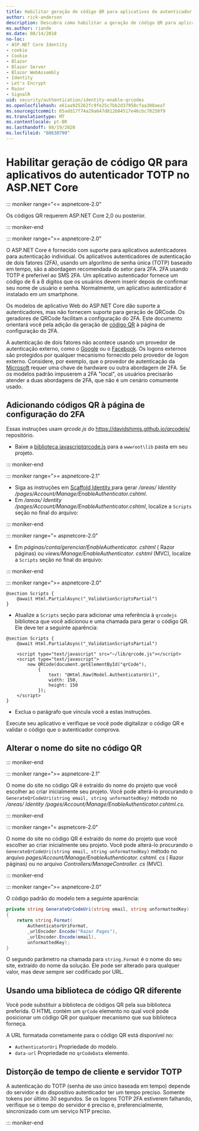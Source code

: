 ```yaml
---
title: Habilitar geração de código QR para aplicativos do autenticador TOTP no ASP.NET Core
author: rick-anderson
description: Descubra como habilitar a geração de código QR para aplicativos do autenticador TOTP que funcionam com ASP.NET Core autenticação de dois fatores.
ms.author: riande
ms.date: 08/14/2018
no-loc:
- ASP.NET Core Identity
- cookie
- Cookie
- Blazor
- Blazor Server
- Blazor WebAssembly
- Identity
- Let's Encrypt
- Razor
- SignalR
uid: security/authentication/identity-enable-qrcodes
ms.openlocfilehash: e61aa925262fc9fe25c7bb2d37958cfaa308aeaf
ms.sourcegitcommit: 65add17f74a29a647d812b04517e46cbc78258f9
ms.translationtype: MT
ms.contentlocale: pt-BR
ms.lasthandoff: 08/19/2020
ms.locfileid: "88630790"
---
```

# <a name="enable-qr-code-generation-for-totp-authenticator-apps-in-aspnet-core"></a>Habilitar geração de código QR para aplicativos do autenticador TOTP no ASP.NET Core

::: moniker range="<= aspnetcore-2.0"

Os códigos QR requerem ASP.NET Core 2,0 ou posterior.

::: moniker-end

::: moniker range=">= aspnetcore-2.0"

O ASP.NET Core é fornecido com suporte para aplicativos autenticadores para autenticação individual. Os aplicativos autenticadores de autenticação de dois fatores (2FA), usando um algoritmo de senha única (TOTP) baseado em tempo, são a abordagem recomendada do setor para 2FA. 2FA usando TOTP é preferível ao SMS 2FA. Um aplicativo autenticador fornece um código de 6 a 8 dígitos que os usuários devem inserir depois de confirmar seu nome de usuário e senha. Normalmente, um aplicativo autenticador é instalado em um smartphone.

Os modelos de aplicativo Web do ASP.NET Core dão suporte a autenticadores, mas não fornecem suporte para geração de QRCode. Os geradores de QRCode facilitam a configuração do 2FA. Este documento orientará você pela adição da geração de [código QR](https://wikipedia.org/wiki/QR_code) à página de configuração do 2FA.

A autenticação de dois fatores não acontece usando um provedor de autenticação externo, como o [Google](xref:security/authentication/google-logins) ou o [Facebook](xref:security/authentication/facebook-logins). Os logons externos são protegidos por qualquer mecanismo fornecido pelo provedor de logon externo. Considere, por exemplo, que o provedor de autenticação da [Microsoft](xref:security/authentication/microsoft-logins) requer uma chave de hardware ou outra abordagem de 2FA. Se os modelos padrão impuserem a 2FA "local", os usuários precisarão atender a duas abordagens de 2FA, que não é um cenário comumente usado.

## <a name="adding-qr-codes-to-the-2fa-configuration-page"></a>Adicionando códigos QR à página de configuração do 2FA

Essas instruções usam *qrcode.js* do https://davidshimjs.github.io/qrcodejs/ repositório.

* Baixe a [ biblioteca javascriptqrcode.js](https://davidshimjs.github.io/qrcodejs/) para a `wwwroot\lib` pasta em seu projeto.

::: moniker-end

::: moniker range=">= aspnetcore-2.1"

* Siga as instruções em [Scaffold Identity ](xref:security/authentication/scaffold-identity) para gerar */areas/ Identity /pages/Account/Manage/EnableAuthenticator.cshtml*.
* Em */areas/ Identity /pages/Account/Manage/EnableAuthenticator.cshtml*, localize a `Scripts` seção no final do arquivo:

::: moniker-end

::: moniker range="= aspnetcore-2.0"

* Em *páginas/conta/gerenciar/EnableAuthenticator. cshtml* ( Razor páginas) ou *views/Manage/EnableAuthenticator. cshtml* (MVC), localize a `Scripts` seção no final do arquivo:

::: moniker-end

::: moniker range=">= aspnetcore-2.0"

```cshtml
@section Scripts {
    @await Html.PartialAsync("_ValidationScriptsPartial")
}
```

* Atualize a `Scripts` seção para adicionar uma referência à `qrcodejs` biblioteca que você adicionou e uma chamada para gerar o código QR. Ele deve ter a seguinte aparência:

```cshtml
@section Scripts {
    @await Html.PartialAsync("_ValidationScriptsPartial")

    <script type="text/javascript" src="~/lib/qrcode.js"></script>
    <script type="text/javascript">
        new QRCode(document.getElementById("qrCode"),
            {
                text: "@Html.Raw(Model.AuthenticatorUri)",
                width: 150,
                height: 150
            });
    </script>
}
```

* Exclua o parágrafo que vincula você a estas instruções.

Execute seu aplicativo e verifique se você pode digitalizar o código QR e validar o código que o autenticador comprova.

## <a name="change-the-site-name-in-the-qr-code"></a>Alterar o nome do site no código QR

::: moniker-end

::: moniker range=">= aspnetcore-2.1"

O nome do site no código QR é extraído do nome do projeto que você escolher ao criar inicialmente seu projeto. Você pode alterá-lo procurando o `GenerateQrCodeUri(string email, string unformattedKey)` método no */areas/ Identity /pages/Account/Manage/EnableAuthenticator.cshtml.cs*.

::: moniker-end

::: moniker range="= aspnetcore-2.0"

O nome do site no código QR é extraído do nome do projeto que você escolher ao criar inicialmente seu projeto. Você pode alterá-lo procurando o `GenerateQrCodeUri(string email, string unformattedKey)` método no arquivo *pages/Account/Manage/EnableAuthenticator. cshtml. cs* ( Razor páginas) ou no arquivo *Controllers/ManageController. cs* (MVC).

::: moniker-end

::: moniker range=">= aspnetcore-2.0"

O código padrão do modelo tem a seguinte aparência:

```csharp
private string GenerateQrCodeUri(string email, string unformattedKey)
{
    return string.Format(
        AuthenticatorUriFormat,
        _urlEncoder.Encode("Razor Pages"),
        _urlEncoder.Encode(email),
        unformattedKey);
}
```

O segundo parâmetro na chamada para `string.Format` é o nome do seu site, extraído do nome da solução. Ele pode ser alterado para qualquer valor, mas deve sempre ser codificado por URL.

## <a name="using-a-different-qr-code-library"></a>Usando uma biblioteca de código QR diferente

Você pode substituir a biblioteca de códigos QR pela sua biblioteca preferida. O HTML contém um `qrCode` elemento no qual você pode posicionar um código QR por qualquer mecanismo que sua biblioteca forneça.

A URL formatada corretamente para o código QR está disponível no:

* `AuthenticatorUri` Propriedade do modelo.
* `data-url` Propriedade no `qrCodeData` elemento.

## <a name="totp-client-and-server-time-skew"></a>Distorção de tempo de cliente e servidor TOTP

A autenticação do TOTP (senha de uso único baseada em tempo) depende do servidor e do dispositivo autenticador ter um tempo preciso. Somente tokens por último 30 segundos. Se os logons TOTP 2FA estiverem falhando, verifique se o tempo do servidor é preciso e, preferencialmente, sincronizado com um serviço NTP preciso.

::: moniker-end
